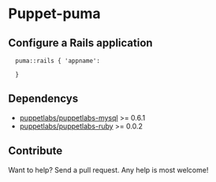 # Puppet-puma

## Configure a Rails application

```
  puma::rails { 'appname':

  }
```

## Dependencys
- [puppetlabs/puppetlabs-mysql](https://github.com/puppetlabs/puppetlabs-mysql) >= 0.6.1
- [puppetlabs/puppetlabs-ruby](https://github.com/puppetlabs/puppetlabs-ruby) >= 0.0.2

## Contribute

Want to help? Send a pull request. Any help is most welcome!
